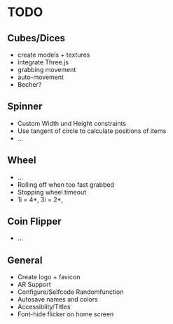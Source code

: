 # TODO

## Cubes/Dices

* create models + textures
* integrate Three.js
* grabbing movement
* auto-movement
* Becher?


## Spinner

* Custom Width und Height constraints
* Use tangent of circle to calculate positions of items
* ...

## Wheel

* ...
* Rolling off when too fast grabbed
* Stopping wheel timeout
* 1i = 4*, 3i = 2*, 

## Coin Flipper

* ...

## General

* Create logo + favicon
* AR Support
* Configure/Selfcode Randomfunction
* Autosave names and colors
* Accessiblity/Titles
* Font-hide flicker on home screen